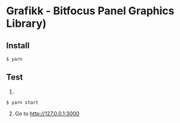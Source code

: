 # Grafikk - Bitfocus Panel Graphics Library)

## Install
```
$ yarn 
```

## Test
1. 
```
$ yarn start
```
2. Go to http://127.0.0.1:3000
